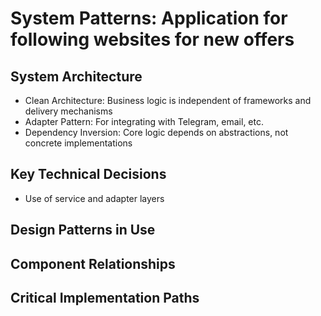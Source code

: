 # System Patterns: Application for following websites for new offers

## System Architecture
- Clean Architecture: Business logic is independent of frameworks and delivery mechanisms
- Adapter Pattern: For integrating with Telegram, email, etc.
- Dependency Inversion: Core logic depends on abstractions, not concrete implementations

## Key Technical Decisions
- Use of service and adapter layers

## Design Patterns in Use

## Component Relationships

## Critical Implementation Paths
